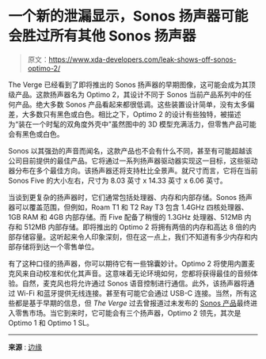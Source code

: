 # 一个新的泄漏显示，Sonos 扬声器可能会胜过所有其他 Sonos 扬声器

> 原文：<https://www.xda-developers.com/leak-shows-off-sonos-optimo-2/>

The Verge 已经看到了即将推出的 Sonos 扬声器的早期图像，这可能会成为其顶级产品。这款扬声器名为 Optimo 2，其设计不同于 Sonos 当前产品系列中的任何产品。绝大多数 Sonos 产品看起来都很低调。这些装置设计简单，没有太多偏差，大多数只有黑色或白色。相比之下，Optimo 2 的设计有些独特，被描述为“装在一个时髦的双角度外壳中”虽然图中的 3D 模型充满活力，但零售产品可能会有黑色或白色。

Sonos 以其强劲的声音而闻名，这款产品也不会有什么不同，甚至有可能超越该公司目前提供的最佳产品。它将通过一系列扬声器驱动器实现这一目标，这些驱动器分布在多个最佳方向。该扬声器还将支持杜比全景声。就尺寸而言，它将在当前 Sonos Five 的大小左右，尺寸为 8.03 英寸 x 14.33 英寸 x 6.06 英寸。

当谈到更复杂的扬声器时，它们通常包括处理器、内存和内部存储。Sonos 扬声器可以覆盖范围，但例如，Roam T1 和 T2 Ray T3 包含 1.4GHz 四核处理器、1GB RAM 和 4GB 内部存储。而 Five 配备了稍慢的 1.3GHz 处理器、512MB 内存和 512MB 内部存储。即将推出的 Optimo 2 将拥有两倍的内存和高达 8 倍的内部存储容量。这听起来令人印象深刻，但在这一点上，我们不知道有多少内存和内部存储将到达一个零售单位。

有了这种口径的扬声器，你可以期待它有一些锦囊妙计。Optimo 2 将使用内置麦克风来自动校准和优化其声音。这意味着无论环境如何，您都将获得最佳的音频体验。自然，麦克风也将允许通过 Sonos 语音控制进行通信。此外，该扬声器将通过 Wi-Fi 和蓝牙提供无线连接。甚至有可能它会通过 USB-C 连接。当然，所有这些都是基于早期的信息，但 *The Verge* 过去曾报道过未发布的 [Sonos 产品](https://www.xda-developers.com/sonos-sub-mini-leak/)最终进入零售市场。当它到来时，它可能会有三个扬声器，Optimo 2 领先，其次是 Optimo 1 和 Optimo 1 SL。

* * *

**来源** : [边缘](https://www.theverge.com/2022/8/24/23319989/sonos-optimo-speaker-features-design)